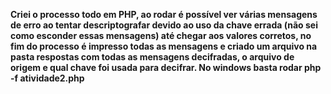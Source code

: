 <b>Criei o processo todo em PHP, ao rodar é possível ver várias mensagens de erro ao tentar descriptografar devido ao uso da chave errada (não sei como esconder essas mensagens) até chegar aos valores corretos, no fim do processo é impresso todas as mensagens e criado um arquivo na pasta respostas com todas as mensagens decifradas, o arquivo de origem e qual chave foi usada para decifrar. No windows basta rodar php -f atividade2.php</b>


